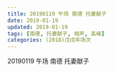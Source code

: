 ```yaml
---
title: 20190119 午场 南德 托妻献子
date: 2019-01-19
updated: 2019-01-19
tags: [南德, 托妻献子, 相声, 高峰]
categories: (2018)戊戌年场次 
---
```

20190119 午场 南德 托妻献子
